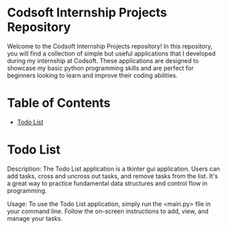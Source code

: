 # Codsoft Internship Projects Repository
Welcome to the Codsoft Internship Projects repository! In this repository, you will find a collection of simple but useful applications that I developed during my internship at Codsoft. These applications are designed to showcase my basic python programming skills and are perfect for beginners looking to learn and improve their coding abilities.

# Table of Contents
+ [Todo List]()

# Todo List
Description: The Todo List application is a tkinter gui application. Users can add tasks, cross and uncross out tasks, and remove tasks from the list. It's a great way to practice fundamental data structures and control flow in programming.

Usage: To use the Todo List application, simply run the <main.py> file in your command line. Follow the on-screen instructions to add, view, and manage your tasks.
